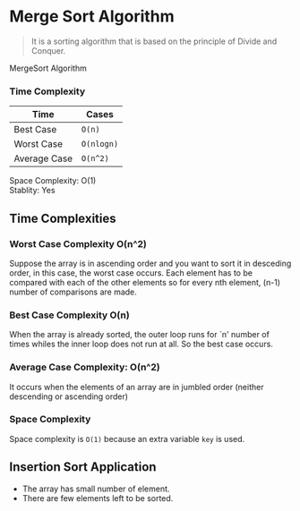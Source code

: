 # Merge Sort Algorithm

> It is a sorting algorithm that is based on the principle of Divide and Conquer.

MergeSort Algorithm

### Time Complexity


|Time                         |Cases                     
|----------------|-----------------------------|
|Best Case| `O(n)`            |
|Worst Case         |`O(nlogn)`                    
|Average Case         |`O(n^2)`|


Space Complexity: O(1) <br>
Stablity: Yes

## Time Complexities
### Worst Case Complexity O(n^2)
Suppose the array is in ascending order and you want to sort it in desceding order, in this case, the worst case occurs.
Each element has to be compared with each of the other elements so for every nth element, (n-1) number of comparisons are made.

### Best Case Complexity O(n)
When the array is already sorted, the outer loop runs for `n' number of times whiles the inner loop does not run at all.
So the best case occurs.

### Average Case Complexity: O(n^2)
It occurs when the elements of an array are in jumbled order (neither descending or ascending order)

### Space Complexity
Space complexity is `O(1)` because an extra variable `key` is used.

## Insertion Sort Application
* The array has small number of element.
* There are few elements left to be sorted.
